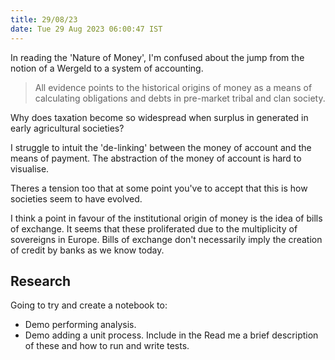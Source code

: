 ```yaml
---
title: 29/08/23
date: Tue 29 Aug 2023 06:00:47 IST
---
```


In reading the 'Nature of Money', I'm confused about the jump from the notion of a Wergeld to a system of accounting.

> All evidence points to the historical origins of money as a means of calculating obligations and debts in pre-market
tribal and clan society.

Why does taxation become so widespread when surplus in generated in early agricultural societies?

I struggle to intuit the 'de-linking' between the money of account and the means of payment. The abstraction of the
money of account is hard to visualise.

Theres a tension too that at some point you've to accept that this is how societies seem to have evolved.

I think a point in favour of the institutional origin of money is the idea of bills of exchange. It seems that these
proliferated due to the multiplicity of sovereigns in Europe. Bills of exchange don't necessarily imply the creation of
credit by banks as we know today.

## Research

Going to try and create a notebook to:
* Demo performing analysis.
* Demo adding a unit process.
Include in the Read me a brief description of these and how to run and write tests.


